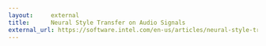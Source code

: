 ```yaml
---
layout:     external
title:      Neural Style Transfer on Audio Signals
external_url: https://software.intel.com/en-us/articles/neural-style-transfer-on-audio-signals
---
```

